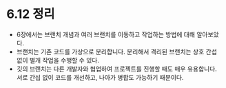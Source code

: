 # 6.12 정리
- 6장에서는 브랜치 개념과 여러 브랜치를 이동하고 작업하는 방법에 대해 알아보았다.  
- 브랜치는 기존 코드를 가상으로 분리합니다. 분리해서 격리된 브랜치는 상호 간섭 없이 별개 작업을 수행할 수 있다.
- 깃의 브랜치는 다른 개발자와 협업하여 프로젝트를 진행할 때도 매우 유용합니다. 서로 간섭 없이 코드를 개선하고, 나아가 병합도 가능하기 때문이다. 
